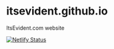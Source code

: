 # itsevident.github.io
ItsEvident.com website

[![Netlify Status](https://api.netlify.com/api/v1/badges/92e21a5b-09cc-431b-8143-938687c49745/deploy-status)](https://app.netlify.com/sites/gracious-villani-0e7550/deploys)